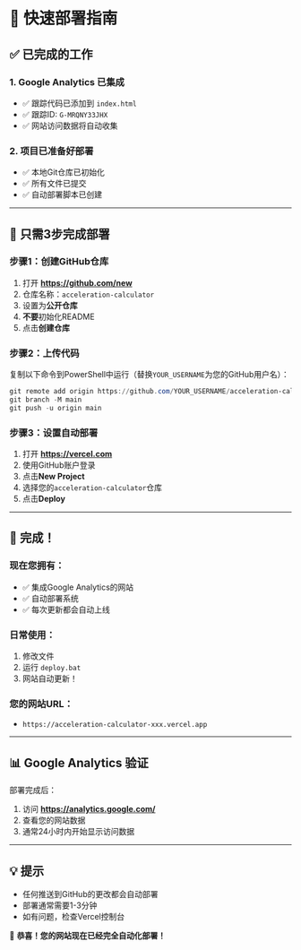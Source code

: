 # 🚀 快速部署指南

## ✅ 已完成的工作

### 1. Google Analytics 已集成
- ✅ 跟踪代码已添加到 `index.html`
- ✅ 跟踪ID: `G-MRQNY33JHX`
- ✅ 网站访问数据将自动收集

### 2. 项目已准备好部署
- ✅ 本地Git仓库已初始化
- ✅ 所有文件已提交
- ✅ 自动部署脚本已创建

---

## 🎯 只需3步完成部署

### 步骤1：创建GitHub仓库
1. 打开 **https://github.com/new**
2. 仓库名称：`acceleration-calculator`
3. 设置为**公开仓库**
4. **不要**初始化README
5. 点击**创建仓库**

### 步骤2：上传代码
复制以下命令到PowerShell中运行（替换`YOUR_USERNAME`为您的GitHub用户名）：

```powershell
git remote add origin https://github.com/YOUR_USERNAME/acceleration-calculator.git
git branch -M main
git push -u origin main
```

### 步骤3：设置自动部署
1. 打开 **https://vercel.com**
2. 使用GitHub账户登录
3. 点击**New Project**
4. 选择您的`acceleration-calculator`仓库
5. 点击**Deploy**

---

## 🎉 完成！

### 现在您拥有：
- ✅ 集成Google Analytics的网站
- ✅ 自动部署系统
- ✅ 每次更新都会自动上线

### 日常使用：
1. 修改文件
2. 运行 `deploy.bat`
3. 网站自动更新！

### 您的网站URL：
- `https://acceleration-calculator-xxx.vercel.app`

---

## 📊 Google Analytics 验证

部署完成后：
1. 访问 **https://analytics.google.com/**
2. 查看您的网站数据
3. 通常24小时内开始显示访问数据

---

## 💡 提示
- 任何推送到GitHub的更改都会自动部署
- 部署通常需要1-3分钟
- 如有问题，检查Vercel控制台

🚀 **恭喜！您的网站现在已经完全自动化部署！** 